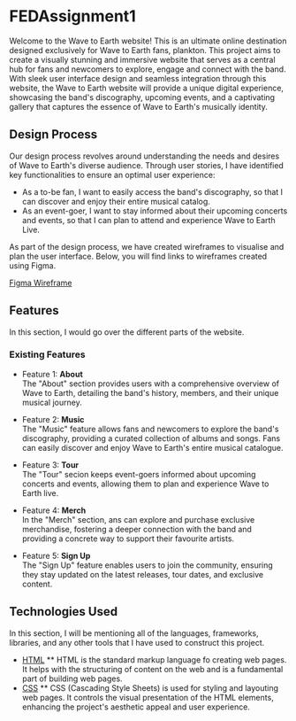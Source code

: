 # FEDAssignment1
Welcome to the Wave to Earth website!
This is an ultimate online destination designed exclusively for Wave to Earth fans, plankton. This project aims to create a visually stunning and immersive website that serves as a central hub for fans and newcomers to explore, engage and connect with the band. With sleek user interface design and seamless integration through this website, the Wave to Earth website will provide a unique digital experience, showcasing the band's discography, upcoming events, and a captivating gallery that captures the essence of Wave to Earth's musically identity.

## Design Process
Our design process revolves around understanding the needs and desires of Wave to Earth's diverse audience. Through user stories, I have identified key functionalities to ensure an optimal user experience:
* As a to-be fan, I want to easily access the band's discography, so that I can discover and enjoy their entire musical catalog.
* As an event-goer, I want to stay informed about their upcoming concerts and events, so that I can plan to attend and experience Wave to Earth Live.

As part of the design process, we have created wireframes to visualise and plan the user interface. Below, you will find links to wireframes created using Figma.

[Figma Wireframe](https://www.figma.com/file/5Xj4qOTSTRWVh25WZqn3XV/FEDAssignment1-(Wireframe)?type=design&node-id=0%3A1&mode=design&t=wlHTIqtAyh0zh5q8-1)


## Features
In this section, I would go over the different parts of the website.

### Existing Features
* Feature 1: **About**  
  The "About" section provides users with a comprehensive overview of Wave to Earth, detailing the band's history, members, and their unique musical journey.

* Feature 2: **Music**  
  The "Music" feature allows fans and newcomers to explore the band's discography, providing a curated collection of albums and songs. Fans can easily discover and enjoy Wave to Earth's entire musical catalogue.

* Feature 3: **Tour**  
  The "Tour" secion keeps event-goers informed about upcoming concerts and events, allowing them to plan and experience Wave to Earth live.

* Feature 4: **Merch**  
  In the "Merch" section, ans can explore and purchase exclusive merchandise, fostering a deeper connection with the band and providing a concrete way to support their favourite artists.

* Feature 5: **Sign Up**  
  The "Sign Up" feature enables users to join the community, ensuring they stay updated on the latest releases, tour dates, and exclusive content.

## Technologies Used
In this section, I will be mentioning all of the languages, frameworks, libraries, and any other tools that I have used to construct this project. 
* [HTML](https://developer.mozilla.org/en-US/docs/Web/HTML)
  ** HTML is the standard markup language fo creating web pages. It helps with the structuring of content on the web and is a fundamental part of building web pages.
* [CSS](https://developer.mozilla.org/en-US/docs/Web/CSS)
  ** CSS (Cascading Style Sheets) is used for styling and layouting web pages. It controls the visual presentation of the HTML elements, enhancing the project's aesthetic appeal and user experience.
